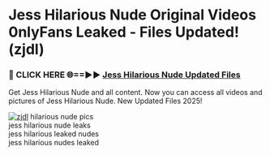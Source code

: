 # Jess Hilarious Nude Original Videos 0nlyFans Leaked - Files Updated! (zjdl)

<h3>🔴 CLICK HERE 🌐==►► <a href="https://tinyurl.com/4mcuefdz" rel="nofollow">Jess Hilarious Nude Updated Files</a></h3>

Get Jess Hilarious Nude and all content. Now you can access all videos and pictures of Jess Hilarious Nude. New Updated Files 2025!

[![zjdl](https://i.imgur.com/StAQSOY.gif)](https://tinyurl.com/4mcuefdz)
hilarious nude pics<br>
jess hilarious nude leaks<br>
jess hilarious leaked nudes<br>
jess hilarious nudes leaked